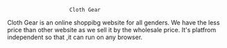                         Cloth Gear

Cloth Gear is an online shoppibg website for all genders.
We have the less price than other website as we sell it by the wholesale price.
It's platfrom independent so that ,it can run on any browser.

